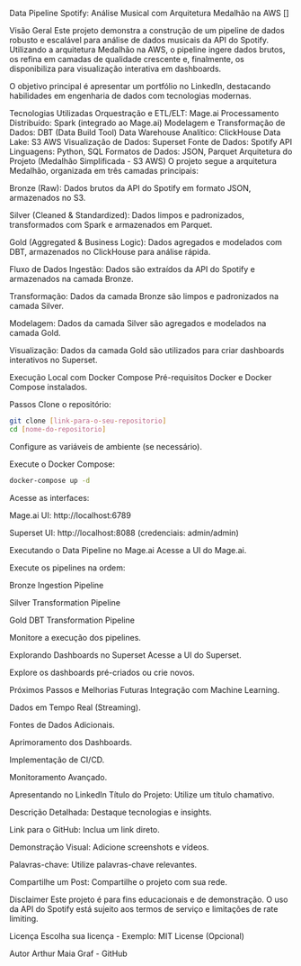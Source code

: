 Data Pipeline Spotify: Análise Musical com Arquitetura Medalhão na AWS
[]

Visão Geral
Este projeto demonstra a construção de um pipeline de dados robusto e escalável para análise de dados musicais da API do Spotify. Utilizando a arquitetura Medalhão na AWS, o pipeline ingere dados brutos, os refina em camadas de qualidade crescente e, finalmente, os disponibiliza para visualização interativa em dashboards.

O objetivo principal é apresentar um portfólio no LinkedIn, destacando habilidades em engenharia de dados com tecnologias modernas.

Tecnologias Utilizadas
Orquestração e ETL/ELT: Mage.ai
Processamento Distribuído: Spark (integrado ao Mage.ai)
Modelagem e Transformação de Dados: DBT (Data Build Tool)
Data Warehouse Analítico: ClickHouse
Data Lake: S3 AWS
Visualização de Dados: Superset
Fonte de Dados: Spotify API
Linguagens: Python, SQL
Formatos de Dados: JSON, Parquet
Arquitetura do Projeto (Medalhão Simplificada - S3 AWS)
O projeto segue a arquitetura Medalhão, organizada em três camadas principais:

Bronze (Raw): Dados brutos da API do Spotify em formato JSON, armazenados no S3.

Silver (Cleaned & Standardized): Dados limpos e padronizados, transformados com Spark e armazenados em Parquet.

Gold (Aggregated & Business Logic): Dados agregados e modelados com DBT, armazenados no ClickHouse para análise rápida.

Fluxo de Dados
Ingestão: Dados são extraídos da API do Spotify e armazenados na camada Bronze.

Transformação: Dados da camada Bronze são limpos e padronizados na camada Silver.

Modelagem: Dados da camada Silver são agregados e modelados na camada Gold.

Visualização: Dados da camada Gold são utilizados para criar dashboards interativos no Superset.

Execução Local com Docker Compose
Pré-requisitos
Docker e Docker Compose instalados.

Passos
Clone o repositório:

```bash
git clone [link-para-o-seu-repositorio]
cd [nome-do-repositorio]
```

Configure as variáveis de ambiente (se necessário).

Execute o Docker Compose:

```bash
docker-compose up -d
```

Acesse as interfaces:

Mage.ai UI: http://localhost:6789

Superset UI: http://localhost:8088 (credenciais: admin/admin)

Executando o Data Pipeline no Mage.ai
Acesse a UI do Mage.ai.

Execute os pipelines na ordem:

Bronze Ingestion Pipeline

Silver Transformation Pipeline

Gold DBT Transformation Pipeline

Monitore a execução dos pipelines.

Explorando Dashboards no Superset
Acesse a UI do Superset.

Explore os dashboards pré-criados ou crie novos.

Próximos Passos e Melhorias Futuras
Integração com Machine Learning.

Dados em Tempo Real (Streaming).

Fontes de Dados Adicionais.

Aprimoramento dos Dashboards.

Implementação de CI/CD.

Monitoramento Avançado.

Apresentando no LinkedIn
Título do Projeto: Utilize um título chamativo.

Descrição Detalhada: Destaque tecnologias e insights.

Link para o GitHub: Inclua um link direto.

Demonstração Visual: Adicione screenshots e vídeos.

Palavras-chave: Utilize palavras-chave relevantes.

Compartilhe um Post: Compartilhe o projeto com sua rede.

Disclaimer
Este projeto é para fins educacionais e de demonstração. O uso da API do Spotify está sujeito aos termos de serviço e limitações de rate limiting.

Licença
Escolha sua licença - Exemplo: MIT License (Opcional)

Autor
Arthur Maia Graf - GitHub
